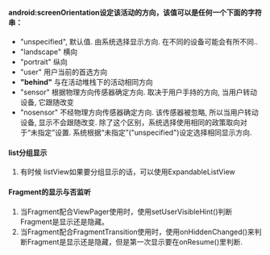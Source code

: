#### android:screenOrientation设定该活动的方向，该值可以是任何一个下面的字符串：

* "unspecified", 默认值. 由系统选择显示方向. 在不同的设备可能会有所不同..
* "landscape" 横向
* "portrait" 纵向
* "user" 用户当前的首选方向
* **"behind"** 与在活动堆栈下的活动相同方向
* "sensor" 根据物理方向传感器确定方向. 取决于用户手持的方向, 当用户转动设备, 它跟随改变
* "nosensor" 不经物理方向传感器确定方向. 该传感器被忽略, 所以当用户转动设备, 显示不会跟随改变.
除了这个区别，系统选择使用相同的政策取向对于“未指定”设置.
系统根据“未指定”("unspecified")设定选择相同显示方向.

#### list分组显示
  1. 有时候 listView如果要分组显示的话，可以使用ExpandableListView

#### Fragment的显示与否监听
  1. 当Fragment配合ViewPager使用时，使用setUserVisibleHint()判断Fragment是显示还是隐藏。  
  2. 当Fragment配合FragmentTransition使用时，使用onHiddenChanged()来判断Fragment是显示还是隐藏，但是第一次显示要在onResume()里判断.
